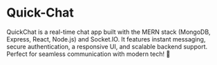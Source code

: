 # Quick-Chat
QuickChat is a real-time chat app built with the MERN stack (MongoDB, Express, React, Node.js) and Socket.IO. It features instant messaging, secure authentication, a responsive UI, and scalable backend support. Perfect for seamless communication with modern tech! 🚀
